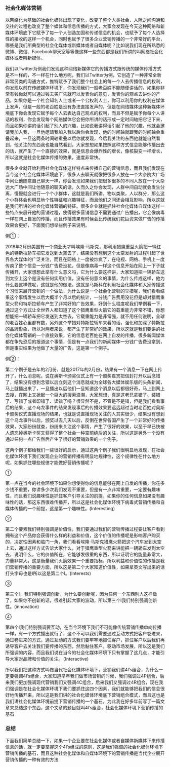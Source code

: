 ### 社会化媒体营销

以网络化为基础的社会化媒体出现了变化，改变了整个人类社会，人际之间沟通和交往的过程也改变了整个媒体和信息传播的方式，大家会发现在今天这种网络和新媒体环境底下它赋予了每一个人创造加固和传递信息的机会，也赋予了每个人选择性的接收的这样一个机会，同时也赋予了很多企业营销传播的一个非常好的平台，哪些是我们所典型的社会化媒体或新媒体或者自媒体呢？比如说我们现在所熟悉的微博、微信、Facebook聊天室等等像这样一些东西都是我们所讲的叫网络社会化媒体或者叫新媒体。

我们以Twitter为例我们发现这种网络新媒体它的传播方式跟传统的媒体传播方式是不一样的，不一样在什么地方呢，我们以Twitter为例，它创造了一种非常全新非常另类的沟通方式，推特赋予了我们整个社会上的每一个人去传播信息的权利，你发现以前在传统媒体环境下，你发现我们一般老百姓不能随便讲话的，如果你非常有钱你就可以通过钱去买广告就可以发表你的意见，发表你的观点去讲你的产品，如果你是一个社会知名人士或者一个公权利人士，你可以利用你的权利在媒体上发声，但是一般的老百姓是没有办法直接发声的，但是在网络媒体这种新媒体环境底下你会发现它赋予每个人去表达自己观点的权利，而且不但是赋予你每个人讲话的权利，你会发现每个网络媒体它会把你所讲的话形成一定时间轴把它记下来，而且如果你讲的话引起了别人的兴趣，比如说我讲得话引起了他的兴趣，他就会邀请我加入我，一旦他邀请我加入我以后你会发现，他的时间轴就跟我的时间轴会重叠起来，一旦这两条时间轴重叠以后你就发现，今后我关注的东西他就能自然看到，他关注的东西我也能自然看到，大家想想如果按照这种方式信息能够传播出去的话，就产生了一个直接的效果，就是信息会爆炸性的增长，像核裂变一样增长，所以这就是社会化媒体传播的效果，速度非常快。

很多企业就开始利用社会化媒体这样特点来传播自己的营销信息，而且我们发现在当今这个社会化媒体环境底下，很多人去聊天就像把很多人放在一个大杂院大广场中间让他随意自己聊天一样，你会发现如果我们把很多很多的不同人放在一个大杂远大广场中间让他随意的聊天的话，久而久之你会发现，人群中间自动就会发生分离，慢慢就会进行一个个小群体，这就是我们所讲，物以类聚，人以群分，那么这个小群体会也明显地个性特征和兴趣特征，而且他们之间还会相互影响，所以这就是我们所讲的社会化媒体营销的特征。很多企业就是抓住社会化媒体自媒体这样一些特点来展开他的营销过程，使得很多营销信息不需要通过广告播出，它会像病毒一样在网上自发的传播，而且传播效果有时候会比传统我们花巨资来做广告的传播效果会更好，下面我们想举些例子来说明。

例①：

2018年2月份美国有一个商业天才叫埃隆·马斯克，那利用猎鹰重型火箭把一辆红色的特斯拉轿车把它发送到太空去了，结果没有想到这个太空发射的过程引起了世界各大媒体的广泛关注，而且在网络上一度被炒疯了，在电视、网络、手机上一度传疯了整个信息一分钱广告费没花，但是像病毒一样这个信息开始在网上一下子就传播开，大家想想此举有什么意义吗，它为什么要这样讲，大家知道把一辆轿车送到太空上这个是没有任何实用价值，没有任何意义的事情，为什么传成这样，他为什么要这样做呢，这就是他的做法，这就是马斯科在利用社会化媒体和大家传播这个习惯来展开营销的一个做法，为什么说是一个社会化营销的举措呢，我们看看结果这个事情发生以后大概半个月以后的统计，一分钱广告费用没花但是却对猎鹰重型火箭和特斯拉轿车产生了非常好的广告效果，好到什么程度呢我们举例看一下，通过这个方式让全世界人都知道了这个猎鹰重型火箭它的载重能力非常不错，你想想能把一辆轿车把它发送到太空去，它载重能力是非常强，就不用任何说明，全球的老百姓心里都有数，另外这个举措对特斯拉轿车来看的话，强化和加深了特斯拉的品牌形象，所以对两者来说，都产生了非常好的效果，所以这就是我们要讲的社会化媒体营销的一个直接效果，它的信息老百姓在网上自发的传播，很多新闻媒体都在争先恐后的报道这个事情，但是有一点我们的新闻媒体一分钱广告费没拿到，但是事实结果为他做了大量的广告，这是第一个例子。

例②：

第二个例子是去年的2月份，就是2017年的2月份，结果有一个消息一下在网上传开了，什么消息呢，说在奥斯卡颁奖仪式上有一个颁奖嘉宾把信封打开以后念错了，结果没有想到念错以后立刻这个消息就成为全球各大媒体娱乐版的头条新闻，马上就播出来了，一旦播出以后他们一旦知道这个消息以后都很好奇，马上到网上去搜，在网上又掀起一个巨大的搜索浪潮，大家想想，真是这老兄拿错了、装错了、写错了或者印错了、读错了吗？很显然不是，不管是不是错，但是我们看看事后的结果，这个乌龙事件的结果发现事后的传播效果要远远超过当时老百姓对奥斯卡颁奖仪式直播现场的结果，也就是说直播现场关注的人其实很少，结果没有想到这个乌龙事件以后，颁奖过去几天以后，反倒在世界各国产生了一个非常好的传播效果，大家纷纷就查，纷纷来关注这个事情，产生了很好的效果，以至于早已快被人遗忘掉奥斯卡奖又获得了整个社会一种空前绝后的关注，所以这是另外一个没有通过任何一点广告然后产生了很好的营销效果的一个例子。

这两个例子都给我们一些很好的启示，通过这两个例子我们很明显地发现，在社会化媒体环境下我们发现企业的营销传播有明显地规律性，这个规律性在什么地方呢，如果抓住哪些规律才能做好营销传播呢？

①

第一点在当今的社会环境下如果你想使得你的信息能够在网上自发的传播，你花多少钱不重要，你讲多少次我们发现不重要，但是有一点非常重要，一定要有趣味性，而且我们说趣味性是抓住客户引导关注的前提，如果你的任何信息如果没有趣味性的话，那这东西很难传播开，所以这是社会化媒体环境下病毒式营销传播和自媒体传播的一个前提，这是第一个趣味性。(Interesting)

②

第二个要素我们特别强调是价值性，我们要通过我们的营销传播过程要让客户看到拥有这个产品你会获得什么样的利益和价值，这个价值的传播呢是影响客户购买的，决定性因素和临门一角，我们看看埃隆·马斯克猎鹰火箭把这个汽车发到太空上去，通过这样方式告诉大家什么，对于猎鹰重型火箭来讲能把一辆轿车发到太空去，说明什么，它的价值所在，它能够发很重的东西，所以证明它的能量非常大，力量非常大，这是衡量我们火箭效果一个重要指标，所以利益和价值性的传播是我们营销传播的重要方面，所以这是第二个大家知道价值性，如果拿英文写出来的话打头字母也是I所以这是第二个I。(Interests)

③

第三个I，我们特别强调创新，为什么要创新呢，因为任何一个东西别人这样做了，如果你不创新的话，很难引起大家的波动，所以第三个I我们特别强调创新性。(innovation)

④

第四个I我们特别强调要互动，在当今环境下我们不可能像传统营销传播单向传播一样，有一个方式播出就行了，这个不可以我们需要通过互动方式把客户卷进来，通过卷进来的方式，通过互动的方式我们要牢牢地抓住客户，抓住客户以后我们再诱导客户去关注我们要传播的东西，然后黏住客户，驱动市场发展，所以这是我们所强调的内容，而且我们说在当今的社会化媒体环境下只有掌握了这几点，才能引导大家对品牌和价值的关注。（Interactive)

所以我们把这种方式叫做当代社会化媒体环境下，营销我们讲4I’s组合，为什么一定要强调4I’s组合，大家知道早年我们做市场营销的时候，我们强调过4P组合，后来我们更加强调现代营销我们又强调4C组合，后来我们又强调过4R组合，现在我们强调是在社会化媒体环境下我们要抓住这四个因素，我们就能够把我们的信息很好地传播开来，所以这是我们讲的社会化媒体环境底下营销组合模式，而且这也是我们讲社会化媒体环境前提下营销传播的一个基石，为此我在好多年前写了一篇文章来总结这个东西，这个文章的题目就叫4I’s组合，社会化媒体环境下营销传播的基石

### 总结

下面我们简单总结一下，如果一个企业要在社会化媒体或者自媒体新媒体下来传播信息的话，就一定要掌握这个4I’s组成的原则，这是我们强调的社会化媒体环境下营销传播的基石，而且这种社会化媒体和自媒体环境下的营销传播是当代企业展开营销传播的一种有效的方法